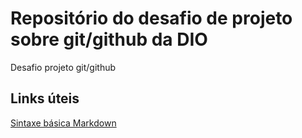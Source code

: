 # Repositório do desafio de projeto sobre git/github da DIO
Desafio projeto git/github

## Links úteis

[Sintaxe básica Markdown](https://www.markdownguide.org/basic-syntax/)
